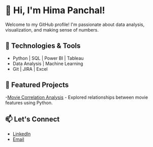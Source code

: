 

<!--
**HimaPanchal/HimaPanchal** is a ✨ _special_ ✨ repository because its `README.md` (this file) appears on your GitHub profile.

Here are some ideas to get you started:

- 🔭 I’m currently working on ...
- 🌱 I’m currently learning ...
- 👯 I’m looking to collaborate on ...
- 🤔 I’m looking for help with ...
- 💬 Ask me about ...
- 📫 How to reach me: ...
- 😄 Pronouns: ...
- ⚡ Fun fact: ...
-->
# 👋 Hi, I'm Hima Panchal!

Welcome to my GitHub profile! I'm passionate about data analysis, visualization, and making sense of numbers.

## 🔧 Technologies & Tools
- Python | SQL | Power BI | Tableau
- Data Analysis | Machine Learning
- Git | JIRA | Excel

## 🚀 Featured Projects
<!-- - [Churn Analysis](https://github.com/yourrepo) - Identified customers at risk of churn using SQL and Power BI.
- [Movie Correlation Analysis](https://github.com/HimaPanchal/HimaPanchal.github.io/blob/main/MoviesCorrelation_python.ipynb) - Explored relationships between movie features using Python.
- [Credit Card Portfolio Insights](https://github.com/yourrepo) - Optimized portfolio performance using Power BI and SQL. -->
-[Movie Correlation Analysis](https://github.com/HimaPanchal/HimaPanchal.github.io/blob/main/MoviesCorrelation_python.ipynb) - Explored relationships between movie features using Python.

## 📫 Let's Connect
- [LinkedIn](https://www.linkedin.com/in/hima-panchal/)
- [Email](mailto:hima77panchal@gmail.com)
